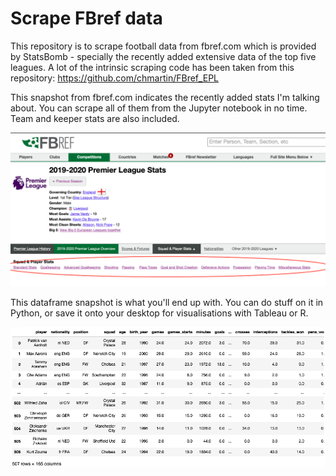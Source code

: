 
# Scrape FBref data

This repository is to scrape football data from fbref.com which is provided by StatsBomb - 
specially the recently added extensive data of the top five leagues. A lot of the intrinsic scraping code has been taken from this repository: https://github.com/chmartin/FBref_EPL

This snapshot from fbref.com indicates the recently added stats I'm talking about. You can scrape all of them from the Jupyter notebook in no time. Team and keeper stats are also included. 

![alt text](pqr.png)

This dataframe snapshot is what you'll end up with. You can do stuff on it in Python, or save it onto your desktop for visualisations with Tableau or R.

![alt text](abc.png)